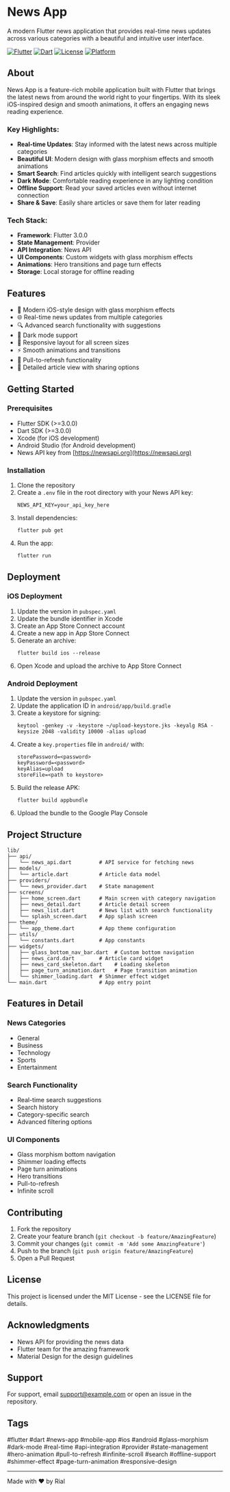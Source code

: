 # News App

A modern Flutter news application that provides real-time news updates across various categories with a beautiful and intuitive user interface.

[![Flutter](https://img.shields.io/badge/Flutter-3.0.0-blue.svg)](https://flutter.dev)
[![Dart](https://img.shields.io/badge/Dart-3.0.0-blue.svg)](https://dart.dev)
[![License](https://img.shields.io/badge/License-MIT-green.svg)](LICENSE)
[![Platform](https://img.shields.io/badge/Platform-iOS%20%7C%20Android-lightgrey.svg)](https://flutter.dev)

## About

News App is a feature-rich mobile application built with Flutter that brings the latest news from around the world right to your fingertips. With its sleek iOS-inspired design and smooth animations, it offers an engaging news reading experience.

### Key Highlights:
- **Real-time Updates**: Stay informed with the latest news across multiple categories
- **Beautiful UI**: Modern design with glass morphism effects and smooth animations
- **Smart Search**: Find articles quickly with intelligent search suggestions
- **Dark Mode**: Comfortable reading experience in any lighting condition
- **Offline Support**: Read your saved articles even without internet connection
- **Share & Save**: Easily share articles or save them for later reading

### Tech Stack:
- **Framework**: Flutter 3.0.0
- **State Management**: Provider
- **API Integration**: News API
- **UI Components**: Custom widgets with glass morphism effects
- **Animations**: Hero transitions and page turn effects
- **Storage**: Local storage for offline reading

## Features

- 📱 Modern iOS-style design with glass morphism effects
- 🌐 Real-time news updates from multiple categories
- 🔍 Advanced search functionality with suggestions
- 🌙 Dark mode support
- 📱 Responsive layout for all screen sizes
- ⚡ Smooth animations and transitions
- 🔄 Pull-to-refresh functionality
- 📰 Detailed article view with sharing options

## Getting Started

### Prerequisites

- Flutter SDK (>=3.0.0)
- Dart SDK (>=3.0.0)
- Xcode (for iOS development)
- Android Studio (for Android development)
- News API key from [https://newsapi.org](https://newsapi.org)

### Installation

1. Clone the repository
2. Create a `.env` file in the root directory with your News API key:
   ```
   NEWS_API_KEY=your_api_key_here
   ```
3. Install dependencies:
   ```
   flutter pub get
   ```
4. Run the app:
   ```
   flutter run
   ```

## Deployment

### iOS Deployment

1. Update the version in `pubspec.yaml`
2. Update the bundle identifier in Xcode
3. Create an App Store Connect account
4. Create a new app in App Store Connect
5. Generate an archive:
   ```
   flutter build ios --release
   ```
6. Open Xcode and upload the archive to App Store Connect

### Android Deployment

1. Update the version in `pubspec.yaml`
2. Update the application ID in `android/app/build.gradle`
3. Create a keystore for signing:
   ```
   keytool -genkey -v -keystore ~/upload-keystore.jks -keyalg RSA -keysize 2048 -validity 10000 -alias upload
   ```
4. Create a `key.properties` file in `android/` with:
   ```
   storePassword=<password>
   keyPassword=<password>
   keyAlias=upload
   storeFile=<path to keystore>
   ```
5. Build the release APK:
   ```
   flutter build appbundle
   ```
6. Upload the bundle to the Google Play Console

## Project Structure

```
lib/
├── api/
│   └── news_api.dart         # API service for fetching news
├── models/
│   └── article.dart          # Article data model
├── providers/
│   └── news_provider.dart    # State management
├── screens/
│   ├── home_screen.dart      # Main screen with category navigation
│   ├── news_detail.dart      # Article detail screen
│   ├── news_list.dart        # News list with search functionality
│   └── splash_screen.dart    # App splash screen
├── theme/
│   └── app_theme.dart        # App theme configuration
├── utils/
│   └── constants.dart        # App constants
├── widgets/
│   ├── glass_bottom_nav_bar.dart  # Custom bottom navigation
│   ├── news_card.dart        # Article card widget
│   ├── news_card_skeleton.dart    # Loading skeleton
│   ├── page_turn_animation.dart   # Page transition animation
│   └── shimmer_loading.dart  # Shimmer effect widget
└── main.dart                 # App entry point
```

## Features in Detail

### News Categories
- General
- Business
- Technology
- Sports
- Entertainment

### Search Functionality
- Real-time search suggestions
- Search history
- Category-specific search
- Advanced filtering options

### UI Components
- Glass morphism bottom navigation
- Shimmer loading effects
- Page turn animations
- Hero transitions
- Pull-to-refresh
- Infinite scroll

## Contributing

1. Fork the repository
2. Create your feature branch (`git checkout -b feature/AmazingFeature`)
3. Commit your changes (`git commit -m 'Add some AmazingFeature'`)
4. Push to the branch (`git push origin feature/AmazingFeature`)
5. Open a Pull Request

## License

This project is licensed under the MIT License - see the LICENSE file for details.

## Acknowledgments

- News API for providing the news data
- Flutter team for the amazing framework
- Material Design for the design guidelines

## Support

For support, email support@example.com or open an issue in the repository.

## Tags

#flutter #dart #news-app #mobile-app #ios #android #glass-morphism #dark-mode #real-time #api-integration #provider #state-management #hero-animation #pull-to-refresh #infinite-scroll #search #offline-support #shimmer-effect #page-turn-animation #responsive-design

---

Made with ❤️ by Rial
